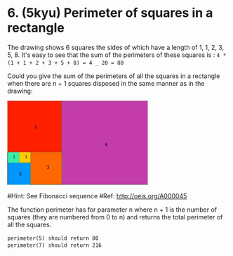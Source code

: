 # 6. (5kyu) Perimeter of squares in a rectangle

The drawing shows 6 squares the sides of which have a length of 1, 1, 2, 3, 5, 8. It's easy to see that the sum of the perimeters of these squares is : `4 * (1 + 1 + 2 + 3 + 5 + 8) = 4 _ 20 = 80`

Could you give the sum of the perimeters of all the squares in a rectangle when there are n + 1 squares disposed in the same manner as in the drawing:

![alternative text](./image.jpg)

#Hint: See Fibonacci sequence #Ref: http://oeis.org/A000045

The function perimeter has for parameter n where n + 1 is the number of squares (they are numbered from 0 to n) and returns the total perimeter of all the squares.

```
perimeter(5) should return 80
perimeter(7) should return 216
```
